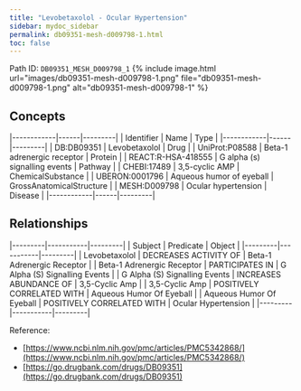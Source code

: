 ```yaml
---
title: "Levobetaxolol - Ocular Hypertension"
sidebar: mydoc_sidebar
permalink: db09351-mesh-d009798-1.html
toc: false 
---
```



Path ID: `DB09351_MESH_D009798_1`
{% include image.html url="images/db09351-mesh-d009798-1.png" file="db09351-mesh-d009798-1.png" alt="db09351-mesh-d009798-1" %}

## Concepts

|------------|------|---------|
| Identifier | Name | Type    |
|------------|------|---------|
| DB:DB09351 | Levobetaxolol | Drug |
| UniProt:P08588 | Beta-1 adrenergic receptor | Protein |
| REACT:R-HSA-418555 | G alpha (s) signalling events | Pathway |
| CHEBI:17489 | 3,5-cyclic AMP | ChemicalSubstance |
| UBERON:0001796 | Aqueous humor of eyeball | GrossAnatomicalStructure |
| MESH:D009798 | Ocular hypertension | Disease |
|------------|------|---------|

## Relationships

|---------|-----------|---------|
| Subject | Predicate | Object  |
|---------|-----------|---------|
| Levobetaxolol | DECREASES ACTIVITY OF | Beta-1 Adrenergic Receptor |
| Beta-1 Adrenergic Receptor | PARTICIPATES IN | G Alpha (S) Signalling Events |
| G Alpha (S) Signalling Events | INCREASES ABUNDANCE OF | 3,5-Cyclic Amp |
| 3,5-Cyclic Amp | POSITIVELY CORRELATED WITH | Aqueous Humor Of Eyeball |
| Aqueous Humor Of Eyeball | POSITIVELY CORRELATED WITH | Ocular Hypertension |
|---------|-----------|---------|

Reference: 
  - [https://www.ncbi.nlm.nih.gov/pmc/articles/PMC5342868/](https://www.ncbi.nlm.nih.gov/pmc/articles/PMC5342868/)
  - [https://go.drugbank.com/drugs/DB09351](https://go.drugbank.com/drugs/DB09351)
